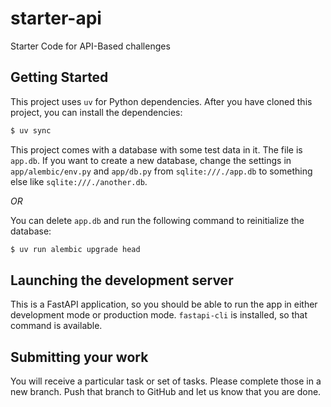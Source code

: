# starter-api
Starter Code for API-Based challenges

## Getting Started
This project uses `uv` for Python dependencies. After you have cloned this project, you can install the dependencies:

```bash
$ uv sync
```

This project comes with a database with some test data in it. The file is `app.db`. If you want to create a new database, change the settings in `app/alembic/env.py` and `app/db.py` from `sqlite:///./app.db` to something else like `sqlite:///./another.db`. 

*OR*

You can delete `app.db` and run the following command to reinitialize the database:

```bash
$ uv run alembic upgrade head
```

## Launching the development server
This is a FastAPI application, so you should be able to run the app in either development mode or production mode. `fastapi-cli` is installed, so that command is available.

## Submitting your work
You will receive a particular task or set of tasks. Please complete those in a new branch. Push that branch to GitHub and let us know that you are done.
